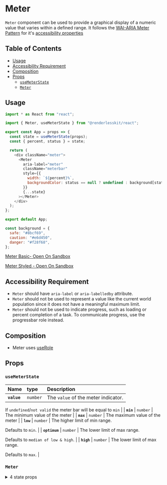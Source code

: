 # Meter

`Meter` component can be used to provide a graphical display of a numeric value
that varies within a defined range. It follows the
[WAI-ARIA Meter Pattern](https://w3c.github.io/aria-practices/#meter) for it's
[accessibility properties](https://w3c.github.io/aria-practices/#wai-aria-roles-states-and-properties-15)

## Table of Contents

- [Usage](#usage)
- [Accessibility Requirement](#accessibility-requirement)
- [Composition](#composition)
- [Props](#props)
  - [`useMeterState`](#usemeterstate)
  - [`Meter`](#meter)

## Usage

```js
import * as React from "react";

import { Meter, useMeterState } from "@renderlesskit/react";

export const App = props => {
  const state = useMeterState(props);
  const { percent, status } = state;

  return (
    <div className="meter">
      <Meter
        aria-label="meter"
        className="meterbar"
        style={{
          width: `${percent}%`,
          backgroundColor: status == null ? undefined : background[status],
        }}
        {...state}
      ></Meter>
    </div>
  );
};

export default App;

const background = {
  safe: "#8bcf69",
  caution: "#e6d450",
  danger: "#f28f68",
};
```

[Meter Basic- Open On Sandbox](https://codesandbox.io/s/49dsv)

[Meter Styled - Open On Sandbox](https://codesandbox.io/s/6b6s7)

## Accessibility Requirement

- `Meter` should have `aria-label` or `aria-labelledby` attribute.
- `Meter` should not be used to represent a value like the current world
  population since it does not have a meaningful maximum limit.
- `Meter` should not be used to indicate progress, such as loading or percent
  completion of a task. To communicate progress, use the progressbar role
  instead.

## Composition

- Meter uses [useRole](https://reakit.io/docs/role)

## Props

### `useMeterState`

| Name        | type                | Description                         |
| :---------- | :------------------ | :---------------------------------- |
| **`value`** | <code>number</code> | The `value` of the meter indicator. |

If `undefined`/`not valid` the meter bar will be equal to `min` | | **`min`** |
<code>number</code> | The minimum value of the meter | | **`max`** |
<code>number</code> | The maximum value of the meter | | **`low`** |
<code>number</code> | The higher limit of min range.

Defaults to `min`. | | **`optimum`** | <code>number</code> | The lower limit of
max range.

Defaults to `median of low & high`. | | **`high`** | <code>number</code> | The
lower limit of max range.

Defaults to `max`. |

### `Meter`

<details><summary>4 state props</summary>
> These props are returned by the state hook. You can spread them into this component (`{...state}`) or pass them separately. You can also provide these props from your own state logic.

| **`value`** | <code>number</code> | The `value` of the meter indicator.

If `undefined`/`not valid` the meter bar will be equal to `min` | | **`min`** |
<code>number</code> | The minimum value of the meter | | **`max`** |
<code>number</code> | The maximum value of the meter | | **`percent`** |
<code>number</code> | Percentage of the value progressed with respect to min &
max |

</details>

